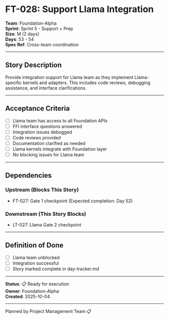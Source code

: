 # FT-028: Support Llama Integration

**Team**: Foundation-Alpha  
**Sprint**: Sprint 5 - Support + Prep  
**Size**: M (2 days)  
**Days**: 53 - 54  
**Spec Ref**: Cross-team coordination

---

## Story Description

Provide integration support for Llama team as they implement Llama-specific kernels and adapters. This includes code reviews, debugging assistance, and interface clarifications.

---

## Acceptance Criteria

- [ ] Llama team has access to all Foundation APIs
- [ ] FFI interface questions answered
- [ ] Integration issues debugged
- [ ] Code reviews provided
- [ ] Documentation clarified as needed
- [ ] Llama kernels integrate with Foundation layer
- [ ] No blocking issues for Llama team

---

## Dependencies

### Upstream (Blocks This Story)
- FT-027: Gate 1 checkpoint (Expected completion: Day 52)

### Downstream (This Story Blocks)
- LT-027: Llama Gate 2 checkpoint

---

## Definition of Done

- [ ] Llama team unblocked
- [ ] Integration successful
- [ ] Story marked complete in day-tracker.md

---

**Status**: 📋 Ready for execution  
**Owner**: Foundation-Alpha  
**Created**: 2025-10-04

---
Planned by Project Management Team 📋
